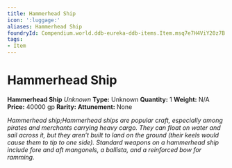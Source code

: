 ```yaml
---
title: Hammerhead Ship
icon: ':luggage:'
aliases: Hammerhead Ship
foundryId: Compendium.world.ddb-eureka-ddb-items.Item.msq7e7H4ViY20z7B
tags:
- Item
---
```


# Hammerhead Ship

**Hammerhead Ship**
_Unknown_
**Type:** Unknown
**Quantity:** 1
**Weight:** N/A
**Price:** 40000 gp
**Rarity:** 
**Attunement:** None

*Hammerhead ship;Hammerhead ships are popular craft, especially among pirates and merchants carrying heavy cargo. They can float on water and sail across it, but they aren’t built to land on the ground (their keels would cause them to tip to one side). Standard weapons on a hammerhead ship include fore and aft mangonels, a ballista, and a reinforced bow for ramming.*